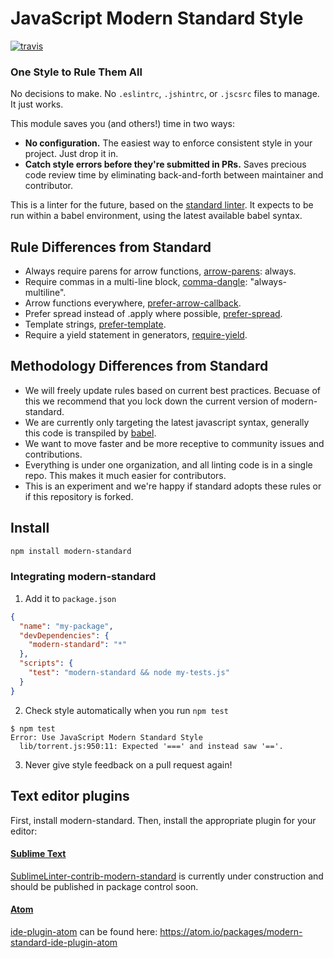 # JavaScript Modern Standard Style
[![travis][travis-image]][travis-url]

[travis-image]: https://travis-ci.org/modern-standard/modern-standard.svg?branch=master
[travis-url]: https://travis-ci.org/modern-standard/modern-standard
[npm-image]: https://img.shields.io/npm/v/standard.svg?style=flat
[npm-url]: https://npmjs.org/package/standard
[downloads-image]: https://img.shields.io/npm/dm/standard.svg?style=flat
[downloads-url]: https://npmjs.org/package/standard

### One Style to Rule Them All

No decisions to make. No `.eslintrc`, `.jshintrc`, or `.jscsrc` files to manage. It just
works.

This module saves you (and others!) time in two ways:

- **No configuration.** The easiest way to enforce consistent style in your project. Just
  drop it in.
- **Catch style errors before they're submitted in PRs.** Saves precious code review time
  by eliminating back-and-forth between maintainer and contributor.

This is a linter for the future, based on the [standard linter]. It expects to be run within a babel environment, using the latest available babel syntax.

[standard linter]: https://github.com/feross/standard

## Rule Differences from Standard

* Always require parens for arrow functions, [arrow-parens]: always.
* Require commas in a multi-line block, [comma-dangle]: "always-multiline".
* Arrow functions everywhere, [prefer-arrow-callback].
* Prefer spread instead of .apply where possible, [prefer-spread].
* Template strings, [prefer-template].
* Require a yield statement in generators, [require-yield].

[arrow-parens]: http://eslint.org/docs/rules/arrow-parens.html
[comma-dangle]: http://eslint.org/docs/rules/comma-dangle.html
[object-shorthand]: http://eslint.org/docs/rules/object-shorthand.html
[prefer-arrow-callback]: http://eslint.org/docs/rules/prefer-arrow-callback.html
[prefer-spread]: http://eslint.org/docs/rules/prefer-spread.html
[prefer-template]: http://eslint.org/docs/rules/prefer-template.html
[require-yield]: http://eslint.org/docs/rules/require-yield.html

## Methodology Differences from Standard

* We will freely update rules based on current best practices. Becuase of this we recommend that you lock down the current version of modern-standard.
* We are currently only targeting the latest javascript syntax, generally this code is transpiled by [babel].
* We want to move faster and be more receptive to community issues and contributions.
* Everything is under one organization, and all linting code is in a single repo. This makes it much easier for contributors.
* This is an experiment and we're happy if standard adopts these rules or if this repository is forked.

[babel]: http://babeljs.io/


## Install

```bash
npm install modern-standard
```

### Integrating modern-standard

1. Add it to `package.json`

  ```json
  {
    "name": "my-package",
    "devDependencies": {
      "modern-standard": "*"
    },
    "scripts": {
      "test": "modern-standard && node my-tests.js"
    }
  }
  ```

2. Check style automatically when you run `npm test`

  ```
  $ npm test
  Error: Use JavaScript Modern Standard Style
    lib/torrent.js:950:11: Expected '===' and instead saw '=='.
  ```

3. Never give style feedback on a pull request again!


## Text editor plugins

First, install modern-standard. Then, install the appropriate plugin for your editor:

#### [Sublime Text](https://www.sublimetext.com/)

[SublimeLinter-contrib-modern-standard][SublimeLinter-contrib-modern-standard] is currently under construction and should be published in package control soon.

[SublimeLinter-contrib-modern-standard]: https://github.com/modern-standard/ide-plugin-sublime


#### [Atom](https://atom.io)

[ide-plugin-atom][ide-plugin-atom] can be found here: https://atom.io/packages/modern-standard-ide-plugin-atom

[ide-plugin-atom]: https://github.com/modern-standard/ide-plugin-atom
